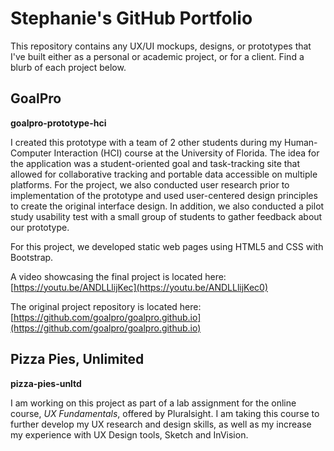 # Stephanie's GitHub Portfolio
This repository contains any UX/UI mockups, designs, or prototypes that I've built either as a personal or academic project, or for a client. Find a blurb of each project below.

## GoalPro

**goalpro-prototype-hci**

I created this prototype with a team of 2 other students during my Human-Computer Interaction (HCI) course at the University of Florida. The idea for the application was a student-oriented goal and task-tracking site that allowed for collaborative tracking and portable data accessible on multiple platforms. For the project, we also conducted user research prior to implementation of the prototype and used user-centered design principles to create the original interface design. In addition, we also conducted a pilot study usability test with a small group of students to gather feedback about our prototype. 

For this project, we developed static web pages using HTML5 and CSS with Bootstrap. 

A video showcasing the final project is located here: [https://youtu.be/ANDLLlijKec](https://youtu.be/ANDLLlijKec0)

The original project repository is located here: [https://github.com/goalpro/goalpro.github.io](https://github.com/goalpro/goalpro.github.io)

## Pizza Pies, Unlimited

**pizza-pies-unltd**

I am working on this project as part of a lab assignment for the online course, *UX Fundamentals*, offered by Pluralsight. I am taking this course to further develop my UX research and design skills, as well as my increase my experience with UX Design tools, Sketch and InVision. 